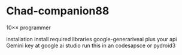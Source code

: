 # Chad-companion88
10×× programmer 

installation
install required libraries google-generariveai
plus your api Gemini key at google ai studio run this in  an codesapsce or pydroid3

